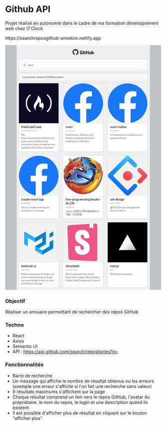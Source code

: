 # Github API

<p>Projet réalisé en autonomie dans le cadre de ma formation développement web chez O'Clock</p>
<p>https://searchreposgithub-annekim.netlify.app</p>

<img src="./resultat.png" alt="resultat" width="500"/>

### Objectif

Réaliser un annuaire permettant de rechercher des repos GitHub

### Techno

* React
* Axios
* Semantic UI
* API : https://api.github.com/search/repositories?q=

### Fonctionnalités

* Barre de recherche
* Un message qui affiche le nombre de résultat obtenus ou les erreurs (exemple une erreur s'affiche si l'on fait une recherche sans valeur)
* 9 résultats maximums s'affichent sur la page
* Chaque résultat comprend un lien vers le repos GitHub, l'avatar du propriétaire, le nom du repos, le login et une description quand ils existent
* Il est possible d'afficher plus de résultat en cliquant sur le bouton "afficher plus"
